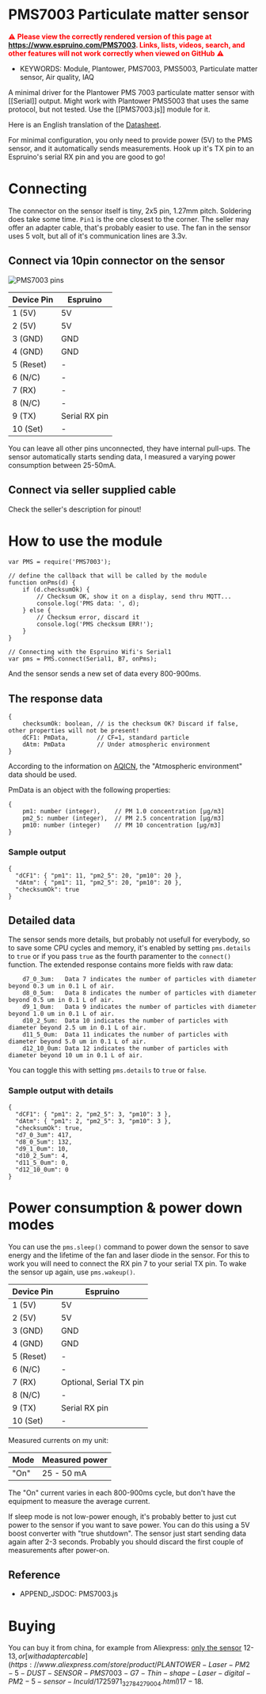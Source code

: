 <!--- Copyright (c) 2019 Akos Lukacs. See the file LICENSE for copying permission. -->
PMS7003 Particulate matter sensor
=================================

<span style="color:red">:warning: **Please view the correctly rendered version of this page at https://www.espruino.com/PMS7003. Links, lists, videos, search, and other features will not work correctly when viewed on GitHub** :warning:</span>

* KEYWORDS: Module, Plantower, PMS7003, PMS5003, Particulate matter sensor, Air quality, IAQ

A minimal driver for the Plantower PMS 7003 particulate matter sensor with [[Serial]] output. Might work with Plantower PMS5003 that uses the same protocol, but not tested. Use the [[PMS7003.js]] module for it.

Here is an English translation of the [Datasheet](/datasheets/PMS7003.pdf).


For minimal configuration, you only need to provide power (5V) to the PMS sensor, and it automatically sends measurements. Hook up it's TX pin to an Espruino's serial RX pin and you are good to go!

# Connecting

The connector on the sensor itself is tiny, 2x5 pin, 1.27mm pitch. Soldering does take some time. `Pin1` is the one closest to the corner.
The seller may offer an adapter cable, that's probably easier to use.
The fan in the sensor uses 5 volt, but all of it's communication lines are 3.3v.

## Connect via 10pin connector on the sensor

![PMS7003 pins](PMS7003/PMS7003_pins.gif)

| Device Pin  | Espruino       |
| ----------- | -------------- |
|  1 (5V)     | 5V             |
|  2 (5V)     | 5V             |
|  3 (GND)    | GND            |
|  4 (GND)    | GND            |
|  5 (Reset)  | -              |
|  6 (N/C)    | -              |
|  7 (RX)     | -              |
|  8 (N/C)    | -              |
|  9 (TX)     | Serial RX pin  |
| 10 (Set)    | -              |

You can leave all other pins unconnected, they have internal pull-ups.
The sensor automatically starts sending data, I measured a varying power consumption between 25-50mA.


## Connect via seller supplied cable
Check the seller's description for pinout!


# How to use the module

```
var PMS = require('PMS7003');

// define the callback that will be called by the module
function onPms(d) {
    if (d.checksumOk) {
        // Checksum OK, show it on a display, send thru MQTT...
        console.log('PMS data: ', d);
    } else {
        // Checksum error, discard it
        console.log('PMS checksum ERR!');
    }
}

// Connecting with the Espruino Wifi's Serial1
var pms = PMS.connect(Serial1, B7, onPms);
```
And the sensor sends a new set of data every 800-900ms.

## The response data
```
{
    checksumOk: boolean, // is the checksum OK? Discard if false, other properties will not be present!
    dCF1: PmData,        // CF=1, standard particle
    dAtm: PmData         // Under atmospheric environment
}
```

According to the information on [AQICN](http://aqicn.org/sensor/pms5003-7003/), the "Atmospheric environment" data should be used.

PmData is an object with the following properties:
```
{
    pm1: number (integer),    // PM 1.0 concentration [μg/m3]
    pm2_5: number (integer),  // PM 2.5 concentration [μg/m3]
    pm10: number (integer)    // PM 10 concentration [μg/m3]
}
```

### Sample output

```
{
  "dCF1": { "pm1": 11, "pm2_5": 20, "pm10": 20 },
  "dAtm": { "pm1": 11, "pm2_5": 20, "pm10": 20 },
  "checksumOk": true
}
```

## Detailed data

The sensor sends more details, but probably not usefull for everybody, so to save some CPU cycles and memory, it's enabled by setting `pms.details` to `true` or if you pass `true` as the fourth paramenter to the `connect()` function. The extended response contains more fields with raw data:
```
    d7_0_3um:   Data 7 indicates the number of particles with diameter beyond 0.3 um in 0.1 L of air.
    d8_0_5um:   Data 8 indicates the number of particles with diameter beyond 0.5 um in 0.1 L of air.
    d9_1_0um:   Data 9 indicates the number of particles with diameter beyond 1.0 um in 0.1 L of air.
    d10_2_5um:  Data 10 indicates the number of particles with diameter beyond 2.5 um in 0.1 L of air.
    d11_5_0um:  Data 11 indicates the number of particles with diameter beyond 5.0 um in 0.1 L of air.
    d12_10_0um: Data 12 indicates the number of particles with diameter beyond 10 um in 0.1 L of air.
```
You can toggle this with setting `pms.details` to `true` or `false`.


### Sample output with details

```
{
  "dCF1": { "pm1": 2, "pm2_5": 3, "pm10": 3 },
  "dAtm": { "pm1": 2, "pm2_5": 3, "pm10": 3 },
  "checksumOk": true,
  "d7_0_3um": 417,
  "d8_0_5um": 132,
  "d9_1_0um": 10,
  "d10_2_5um": 4,
  "d11_5_0um": 0,
  "d12_10_0um": 0
}
```

# Power consumption & power down modes

You can use the `pms.sleep()` command to power down the sensor to save energy and the lifetime of the fan and laser diode in the sensor. For this to work you will need to connect the RX pin 7 to your serial TX pin. To wake the sensor up again, use `pms.wakeup()`.


| Device Pin  | Espruino                       |
| ----------- | ------------------------------ |
|  1 (5V)     | 5V                             |
|  2 (5V)     | 5V                             |
|  3 (GND)    | GND                            |
|  4 (GND)    | GND                            |
|  5 (Reset)  | -                              |
|  6 (N/C)    | -                              |
|  7 (RX)     | Optional, Serial TX pin        |
|  8 (N/C)    | -                              |
|  9 (TX)     | Serial RX pin                  |
| 10 (Set)    | -                              |

Measured currents on my unit:

| Mode        | Measured power |
|-------------|----------------|
| "On"        | 25 - 50 mA     |

The "On" current varies in each 800-900ms cycle, but don't have the equipment to measure the average current.

If sleep mode is not low-power enough, it's probably better to just cut power to the sensor if you want to save power. You can do this using a 5V boost converter with "true shutdown". The sensor just start sending data again after 2-3 seconds. Probably you should discard the first couple of measurements after power-on.

Reference
---------

* APPEND_JSDOC: PMS7003.js

# Buying
You can buy it from china, for example from Aliexpress: [only the sensor](https://www.aliexpress.com/store/product/PLANTOWER-Laser-PM2-5-DUST-SENSOR-PMS7003-G7-High-precision-laser-dust-concentration-sensor-digital-dust/1725971_32639894148.html) 12-13$, or [with adapter cable](https://www.aliexpress.com/store/product/PLANTOWER-Laser-PM2-5-DUST-SENSOR-PMS7003-G7-Thin-shape-Laser-digital-PM2-5-sensor-Inculd/1725971_32784279004.html) 17-18$.
